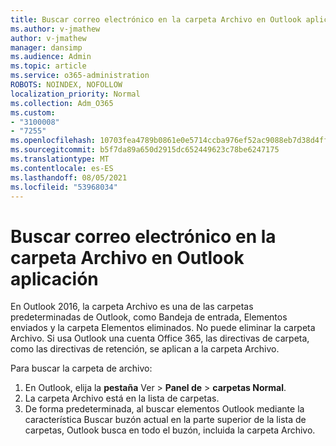 ```yaml
---
title: Buscar correo electrónico en la carpeta Archivo en Outlook aplicación
ms.author: v-jmathew
author: v-jmathew
manager: dansimp
ms.audience: Admin
ms.topic: article
ms.service: o365-administration
ROBOTS: NOINDEX, NOFOLLOW
localization_priority: Normal
ms.collection: Adm_O365
ms.custom:
- "3100008"
- "7255"
ms.openlocfilehash: 10703fea4789b0861e0e5714ccba976ef52ac9088eb7d38d4ff8e95236a413c3
ms.sourcegitcommit: b5f7da89a650d2915dc652449623c78be6247175
ms.translationtype: MT
ms.contentlocale: es-ES
ms.lasthandoff: 08/05/2021
ms.locfileid: "53968034"
---
```

# <a name="find-email-in-archive-folder-in-outlook-app"></a>Buscar correo electrónico en la carpeta Archivo en Outlook aplicación

En Outlook 2016, la carpeta Archivo es una de las carpetas predeterminadas de Outlook, como Bandeja de entrada, Elementos enviados y la carpeta Elementos eliminados. No puede eliminar la carpeta Archivo. Si usa Outlook una cuenta Office 365, las directivas de carpeta, como las directivas de retención, se aplican a la carpeta Archivo.

Para buscar la carpeta de archivo:

1. En Outlook, elija la **pestaña** Ver > **Panel de**  >  **carpetas Normal**.
2. La carpeta Archivo está en la lista de carpetas.
3. De forma predeterminada, al buscar elementos Outlook mediante la característica Buscar buzón actual en la parte superior de la lista de carpetas, Outlook busca en todo el buzón, incluida la carpeta Archivo.
